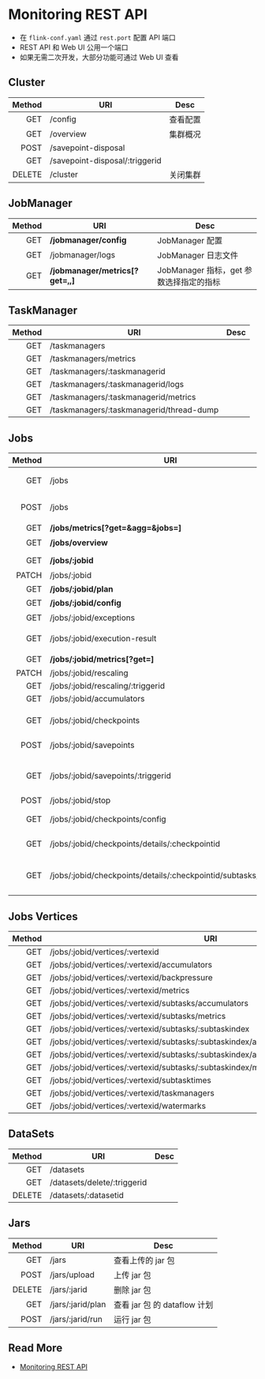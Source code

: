 # Monitoring REST API



- 在 `flink-conf.yaml` 通过 `rest.port` 配置 API 端口
- REST API 和 Web UI 公用一个端口
- 如果无需二次开发，大部分功能可通过 Web UI 查看



## Cluster

| Method | URI                            | Desc     |
| -----: | ------------------------------ | -------- |
|    GET | /config                        | 查看配置 |
|    GET | /overview                      | 集群概况 |
|   POST | /savepoint-disposal            |          |
|    GET | /savepoint-disposal/:triggerid |          |
| DELETE | /cluster                       | 关闭集群 |



## JobManager

| Method | URI                                                          | Desc                                    |
| -----: | ------------------------------------------------------------ | --------------------------------------- |
|    GET | **/jobmanager/config**                                       | JobManager 配置                         |
|    GET | /jobmanager/logs                                             | JobManager 日志文件                     |
|    GET | **/jobmanager/metrics[?get=,,]**                             | JobManager 指标，get 参数选择指定的指标 |



## TaskManager


| Method | URI                                                          | Desc                                    |
| -----: | ------------------------------------------------------------ | --------------------------------------- |
|    GET | /taskmanagers                                                |                                         |
|    GET | /taskmanagers/metrics                                        |                                         |
|    GET | /taskmanagers/:taskmanagerid                                 |                                         |
|    GET | /taskmanagers/:taskmanagerid/logs                            |                                         |
|    GET | /taskmanagers/:taskmanagerid/metrics                         |                                         |
|    GET | /taskmanagers/:taskmanagerid/thread-dump                     |                                         |



## Jobs

| Method | URI                                                          | Desc                                    |
| -----: | ------------------------------------------------------------ | --------------------------------------- |
|    GET | /jobs                                                        | 查看任务和当前状态                      |
|   POST | /jobs                                                        | 提交作业请求                            |
|    GET | **/jobs/metrics[?get=&agg=&jobs=]**                          | 作业 指标                               |
|    GET | **/jobs/overview**                                           | 作业概况                                |
|        |                                                              |                                         |
|    GET | **/jobs/:jobid**                                             | 作业详情                                |
|  PATCH | /jobs/:jobid                                                 | 中断 job                                |
|    GET | **/jobs/:jobid/plan**                                        |                                         |
|    GET | **/jobs/:jobid/config**                                      | Job 配置                                |
|    GET | /jobs/:jobid/exceptions                                      | Job 异常                                |
|    GET | /jobs/:jobid/execution-result                                | Job 执行结果                            |
|    GET | **/jobs/:jobid/metrics[?get=]**                              | Job 指标                                |
|  PATCH | /jobs/:jobid/rescaling                                       |                                         |
|    GET | /jobs/:jobid/rescaling/:triggerid                            |                                         |
|    GET | /jobs/:jobid/accumulators                                    |                                         |
|        |                                                              |                                         |
|    GET | /jobs/:jobid/checkpoints                                     | checkpoints 统计                        |
|   POST | /jobs/:jobid/savepoints                                      | 触发 savepoints                         |
|    GET | /jobs/:jobid/savepoints/:triggerid                           | 获取 savepoints 状态                    |
|   POST | /jobs/:jobid/stop                                            |                                         |
|    GET | /jobs/:jobid/checkpoints/config                              | checkpoints 配置                        |
|    GET | /jobs/:jobid/checkpoints/details/:checkpointid               | checkpoints 详情                        |
|    GET | /jobs/:jobid/checkpoints/details/:checkpointid/subtasks/:vertexid | 任务和子任务的检查点信息                |



## Jobs Vertices

| Method | URI                                                          | Desc                                    |
| -----: | ------------------------------------------------------------ | --------------------------------------- |
|    GET | /jobs/:jobid/vertices/:vertexid                              |                                         |
|    GET | /jobs/:jobid/vertices/:vertexid/accumulators                 |                                         |
|    GET | /jobs/:jobid/vertices/:vertexid/backpressure                 |                                         |
|    GET | /jobs/:jobid/vertices/:vertexid/metrics                      |                                         |
|    GET | /jobs/:jobid/vertices/:vertexid/subtasks/accumulators        |                                         |
|    GET | /jobs/:jobid/vertices/:vertexid/subtasks/metrics             |                                         |
|    GET | /jobs/:jobid/vertices/:vertexid/subtasks/:subtaskindex       |                                         |
|    GET | /jobs/:jobid/vertices/:vertexid/subtasks/:subtaskindex/attempts/:attempt |                                         |
|    GET | /jobs/:jobid/vertices/:vertexid/subtasks/:subtaskindex/attempts/:attempt/accumulators |                                         |
|    GET | /jobs/:jobid/vertices/:vertexid/subtasks/:subtaskindex/metrics |                                         |
|    GET | /jobs/:jobid/vertices/:vertexid/subtasktimes                 |                                         |
|    GET | /jobs/:jobid/vertices/:vertexid/taskmanagers                 |                                         |
|    GET | /jobs/:jobid/vertices/:vertexid/watermarks                   |                                         |



## DataSets

| Method | URI                                                          | Desc                                    |
| -----: | ------------------------------------------------------------ | --------------------------------------- |
|    GET | /datasets                                                    |                                         |
|    GET | /datasets/delete/:triggerid                                  |                                         |
| DELETE | /datasets/:datasetid                                         |                                         |



## Jars

| Method | URI               | Desc                         |
| -----: | ----------------- | ---------------------------- |
|    GET | /jars             | 查看上传的 jar 包            |
|   POST | /jars/upload      | 上传 jar 包                  |
| DELETE | /jars/:jarid      | 删除 jar 包                  |
|    GET | /jars/:jarid/plan | 查看 jar 包 的 dataflow 计划 |
|   POST | /jars/:jarid/run  | 运行 jar 包                  |






## Read More

- [Monitoring REST API](https://ci.apache.org/projects/flink/flink-docs-stable/monitoring/rest_api.html)